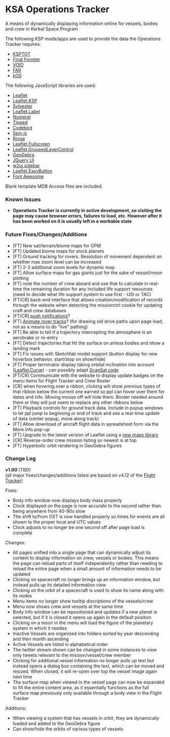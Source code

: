 # KSA Operations Tracker
A means of dynamically displaying information online for vessels, bodies and crew in Kerbal Space Program

The following KSP mods/apps are used to provide the data the Operations Tracker requires:

* [KSPTOT](http://forum.kerbalspaceprogram.com/threads/36476-WIN-KSP-Trajectory-Optimization-Tool-v0-12-2-Mission-Architect-Update!)
* [Final Frontier](http://forum.kerbalspaceprogram.com/threads/67246)
* [VOID](http://forum.kerbalspaceprogram.com/threads/54533-0-23-VOID-Vessel-Orbital-Informational-Display)
* [FAR](http://forum.kerbalspaceprogram.com/threads/20451-0-23-Ferram-Aerospace-Research-v0-12-5-2-Aero-Fixes-For-Planes-Rockets-1-7-14)
* [kOS](https://github.com/KSP-KOS/KOS)

The following JavaScript libraries are used:

* [Leaflet](http://leafletjs.com/)
* [Leaflet.KSP](https://github.com/saik0/Leaflet.KSP)
* [Sylvester](http://sylvester.jcoglan.com/)
* [Leaflet.Label](https://github.com/Leaflet/Leaflet.label)
* [Numeral](http://numeraljs.com/)
* [Tipped](http://www.tippedjs.com/)
* [Codebird](https://github.com/jublonet/codebird-js)
* [Spin.js](http://fgnass.github.io/spin.js/)
* [Rrose](http://erictheise.github.io/rrose/)
* [Leaflet.Fullscreen](https://github.com/brunob/leaflet.fullscreen)
* [Leaflet.GroupedLayerControl](https://github.com/ismyrnow/Leaflet.groupedlayercontrol)
* [GeoGebra](https://wiki.geogebra.org/en/Reference:JavaScript)
* [JQuery UI](https://jqueryui.com/)
* [w2ui sidebar](http://w2ui.com/web/demo/sidebar)
* [Leaflet.EasyButton](https://github.com/CliffCloud/Leaflet.EasyButton)
* [Font Awesome](http://fontawesome.io/icons/)

Blank template MDB Access files are included.

### Known Issues

- **Operations Tracker is currently in active development, so visiting the page may cause browser errors, failures to load, etc. However after it has been worked on it is usually left in a workable state**

### Future Fixes/Changes/Additions

* [FT] New sat/terrain/biome maps for OPM
* [FT] Updated biome maps for stock planets
* [FT] Ground tracking for rovers. Resolution of movement dependent on whether max zoom level can be increased
* [FT] 2-3 additional zoom levels for dynamic map
* [FT] Allow surface maps for gas giants just for the sake of vessel/moon plotting
* [FT] note the number of crew aboard and use that to calculate in real-time the remaining duration for any included life support resources (need to decide what life support system to use first - USI or TAC)
* [FT/CR] back-end interface that allows creation/modification of records through the website when detecting the missionctrl cookie for updating craft and crew databases
* [FT/CR] [push notifications](https://developer.mozilla.org/en-US/docs/Web/API/Push_API)?
* [FT] [Animate rover tracks](https://github.com/IvanSanchez/Leaflet.Polyline.SnakeAnim)? (for drawing old drive paths upon page load, not as a means to do "live" pathing)
* [FT] Be able to tell if a trajectory intercepting the atmosphere is an aerobrake or re-entry
* [FT] Detect trajectories that hit the surface on airless bodies and show a landing mark
* [FT] Fix issues with Sketchfab model support (button display for new hoverbox behavior, start/stop on show/hide)
* [FT] Proper terminator display taking orbital inclination into account ([Leaflet.Curve](https://github.com/elfalem/Leaflet.curve)) - can possibly adapt [ScanSat code](https://forum.kerbalspaceprogram.com/index.php?/topic/87351-ksp-130-scansat-v179-dev-version-june-28-2017/&do=findComment&comment=2993781)
* [FT/CR] Communicate with the website to display update badges on the menu items for Flight Tracker and Crew Roster
* [CR] when hovering over a ribbon, clicking will show previous types of that ribbon below the current one earned so ppl can hover over them for dates and info. Moving mouse off will hide them. Border needed around them or they will just seem to replace any other ribbons below
* [FT] Playback controls for ground track data. Include in popup windows to let ppl jump to beginning or end of track and see a real-time update of data (center popup, move along track)
* [FT] Allow download of aircraft flight data in spreadsheet form via the More Info pop-up
* [FT] Upgrade to the latest version of Leaflet using a [new maps library](https://gitlab.com/IvanSanchez/Leaflet.Kerbal)
* [CR] Reverse-order crew mission listing so newest is at top
* [FT] Hyperbolic orbit rendering in GeoGebra figures

### Change Log

**v1.00** (TBD)   
(all major fixes/changes/additions listed are based on v4.12 of the [Flight Tracker](https://github.com/KSAMissionCtrl/FlightTracker#change-log))

Fixes:
  - Body info window now displays body mass properly
  - Clock displayed on the page is now accurate to the second rather than being anywhere from 40-90s slow
  - The shift to/from DST is now handled properly so times for events are all shown to the proper local and UTC values
  - Clock adjusts to no longer be one second off after page load is complete

Changes:
  - All pages unified into a single page that can dynamically adjust its content to display information on crew, vessels or bodies. This means the page can reload parts of itself independently rather than needing to reload the entire page when a small amount of information needs to be updated
  - Clicking on spacecraft no longer brings up an information window, but instead pulls up its detailed information view
  - Clicking on the orbit of a spacecraft is used to show its name along with its nodes
  - Menu items no longer show tooltip discriptions of the vessels/crew
  - Menu now shows crew and vessels at the same time
  - Body info window can be repositioned and updates if a new planet is selected, but if it is closed it opens up again in the default position
  - Clicking on a moon in the menu will load the figure of the planetary system in which it resides
  - Inactive Vessels are organized into folders sorted by year descending and then month ascending
  - Active Vessels are listed in alphabetical order
  - The twitter stream shown can be changed in some instances to view only tweets relevant to the mission/vessel/crew member
  - Clicking for additional vessel information no longer pulls up text but instead opens a dialog box containing the text, which can be moved and resized. When closed, it will re-open over top the vessel image again next time
  - The surface map when viewed in the vessel page can now be expanded to fill the entire content area, as it essentially functions as the full surface map previously only available through a body view in the Flight Tracker

Additions:
  - When viewing a system that has vessels in orbit, they are dynamically loaded and added to the GeoGebra figure
  - Can show/hide the orbits of various types of vessels
